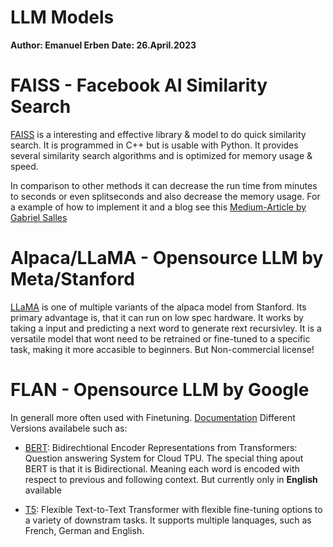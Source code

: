 # LLM Models
**Author: Emanuel Erben**
**Date: 26.April.2023**

# FAISS - Facebook AI Similarity Search
[FAISS](https://engineering.fb.com/2017/03/29/data-infrastructure/faiss-a-library-for-efficient-similarity-search/) is a interesting and effective library & model to do quick similarity search. It is programmed in C++ but is usable with Python.
It provides several similarity search algorithms and is optimized for memory usage & speed.

In comparison to other methods it can decrease the run time from minutes to seconds or even splitseconds and also decrease the memory usage. For a example of how to implement it and a blog see this [Medium-Article by Gabriel Salles](https://medium.com/lett-digital/nlp-efficient-semantic-similarity-search-with-faiss-facebook-ai-similarity-search-and-gpus-274771d0709a)

# Alpaca/LLaMA - Opensource LLM by Meta/Stanford
[LLaMA](https://ai.facebook.com/blog/large-language-model-llama-meta-ai/) is one of multiple variants of the alpaca model from Stanford. Its primary advantage is, that it can run on low spec hardware. It works by taking a input and predicting a next word to  generate rext recursivley. It is a versatile model that wont need to be retrained or fine-tuned to a specific task, making it more accasible to beginners.
But Non-commercial license!

# FLAN - Opensource LLM by Google
In generall more often used with Finetuning. [Documentation](https://ai.googleblog.com/2021/10/introducing-flan-more-generalizable.html)
Different Versions availabele such as:
- [BERT](https://ai.googleblog.com/2018/11/open-sourcing-bert-state-of-art-pre.html): Bidirechtional Encoder Representations from Transformers: Question answering System for Cloud TPU. The special thing apout BERT is that it is Bidirectional. Meaning each word is encoded with respect to previous and following context. But currently only in **English** available

- [T5](https://ai.googleblog.com/2020/02/exploring-transfer-learning-with-t5.html):  Flexible Text-to-Text Transformer with flexible fine-tuning options to a variety of downstram tasks. It supports multiple lanquages, such as French, German and English.
